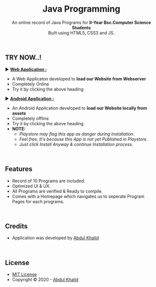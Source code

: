 <h1 align="center">Java Programming</h1>

<p align="center">An online record of Java Programs for <b>II-Year Bsc.Computer Science Students</b><br>
Built using HTML5, CSS3 and JS.</p>

<br>

## **TRY NOW..!** <br>
▶ **[Web Application :](https://easc-unofficial.github.io/java/ "Website Demo Link")**
 - A Web Applicaton developed to **load our Website from Webserver**
 - Completely Online
 - Try it by clicking the above heading

▶ **[Android Application :](https://github.com/easc-unofficial/java/raw/main/assets/androidApplication/Java-Programming.apk "Applicaton Direct Dowload Link")**
 - An Android Application developed to **load our Website locally from assets**
 - Completely offline <br>
 - Try it by clicking the above heading
 - **NOTE:** <br>
     - *Playstore may flag this app as danger during Installation*. <br>
     - *Feel free, It's because this App is not yet Published in Playstore*. <br>
     - *Just click Install Anyway & continue Installation process*.
<br>

## Features

- Record of 10 Programs are included.
- Optimized UI & UX.
- All Programs are verified & Ready to compile.
- Comes with a Homepage which navigates us to seperate Program Pages for each programs.

<br>

## Credits

- Application was developed by [Abdul Khalid](https://github.com/0xAbdulKhalid/)

<br>

## License

- [MIT License](https://opensource.org/licenses/MIT)
- Copyright &copy; 2020 - [Abdul Khalid](https://github.com/0xAbdulKhalid/)

